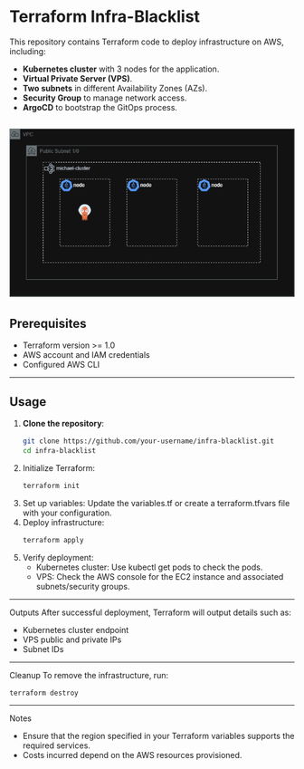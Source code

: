 # Terraform Infra-Blacklist

This repository contains Terraform code to deploy infrastructure on AWS, including:

- **Kubernetes cluster** with 3 nodes for the application.
- **Virtual Private Server (VPS)**.
- **Two subnets** in different Availability Zones (AZs).
- **Security Group** to manage network access.
- **ArgoCD** to bootstrap the GitOps process.

![architecture](bl-infra.png)
---

## Prerequisites

- Terraform version >= 1.0
- AWS account and IAM credentials
- Configured AWS CLI

---

## Usage

1. **Clone the repository**:
   ```bash
   git clone https://github.com/your-username/infra-blacklist.git
   cd infra-blacklist
   ```
2. Initialize Terraform:
   ```bash
   terraform init
   ```
3. Set up variables: Update the variables.tf or create a terraform.tfvars file with your configuration.
4. Deploy infrastructure:
   ```bash
   terraform apply
   ```
5. Verify deployment:
   - Kubernetes cluster: Use kubectl get pods to check the pods.
   - VPS: Check the AWS console for the EC2 instance and associated subnets/security groups.

---

Outputs
After successful deployment, Terraform will output details such as:
- Kubernetes cluster endpoint
- VPS public and private IPs
- Subnet IDs

---

Cleanup
To remove the infrastructure, run:
```bash
terraform destroy
```

---

Notes
- Ensure that the region specified in your Terraform variables supports the required services.
- Costs incurred depend on the AWS resources provisioned.

